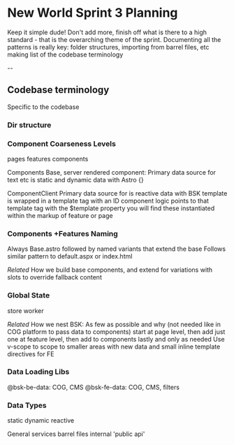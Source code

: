 
# New World Sprint 3 Planning

Keep it simple dude!
Don't add more, finish off what is there to a high standard - that is the overarching theme of the sprint. 
Documenting all the patterns is really key: 
folder structures, importing from barrel files, etc
making list of the codebase terminology 

--
## Codebase terminology 

Specific to the codebase
### Dir structure

### Component Coarseness Levels 
pages
features
components

Components
Base, server rendered component: 
Primary data source for text etc is static and dynamic data with Astro {}

ComponentClient
Primary data source for is reactive data with BSK
template is wrapped in a template tag with an ID
component logic points to that template tag with the $template property
you will find these instantiated within the markup of feature or page
### Components +Features Naming
Always Base.astro
followed by named variants that extend the base
Follows similar pattern to default.aspx or index.html 

*Related*
How we build base components, and extend for variations with slots to override fallback content
### Global State
store
worker

*Related*
How we nest BSK: 
As few as possible and why (not needed like in COG platform to pass data to components)
start at page level, then add just one at feature level, then add to components lastly and only as needed
Use v-scope to scope to smaller areas with new data and small inline template directives for FE

### Data Loading Libs
@bsk-be-data: COG, CMS
@bsk-fe-data: COG, CMS, filters 


### Data Types 
static
dynamic
reactive

General
services
barrel files
internal 'public api'


